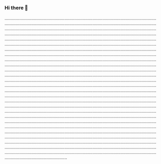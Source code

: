 ### Hi there 👋

.......................................................................................................................................................................................................................................................................................................................................................................................................................................................................................................................................................................................................................................................................................................................................................................................................................................................................................................................................................................................................................................................................................................................................................................................................................................................................................................................................................................................................................................................................................................................................................................................................................................................................................................................................................................................................................................................................................................................................................................................................................................................................................................................................................................................................................................................................................................................................................................................................................................................................................................................................................................................................................................................................................................................................................................................................................................................................................................................................................................................................................................................................................................................................................................................................................................................................................................................................................................................................................................................................................................................................